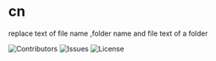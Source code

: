 # cn
replace text of file name ,folder name and file text of a folder

![Contributors](https://img.shields.io/github/contributors/googoo-s/cn?color=dark-green) ![Issues](https://img.shields.io/github/issues/googoo-s/cn) ![License](https://img.shields.io/github/license/googoo-s/cn)
